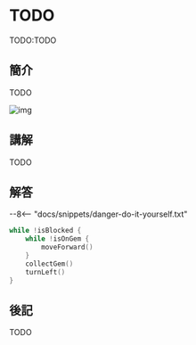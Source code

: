# TODO

TODO:TODO

## 簡介

TODO

![img](https://imagedelivery.net/cdkaXPuFls5qlrh3GM4hfA/b375719b-e9b0-4b1f-5d97-481eaccc7700/public)

## 講解

TODO

## 解答

--8<-- "docs/snippets/danger-do-it-yourself.txt"

```swift linenums="1"
while !isBlocked {
    while !isOnGem {
        moveForward()
    }
    collectGem()
    turnLeft()
}
```

## 後記

TODO
